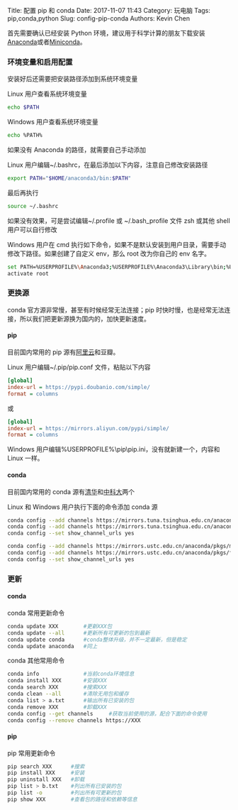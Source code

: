 Title: 配置 pip 和 conda
Date: 2017-11-07 11:43
Category: 玩电脑
Tags: pip,conda,python
Slug: config-pip-conda
Authors: Kevin Chen

首先需要确认已经安装 Python 环境，建议用于科学计算的朋友下载安装[Anaconda](https://www.anaconda.com/download/)或者[Miniconda](https://conda.io/miniconda.html)。

### 环境变量和启用配置

安装好后还需要把安装路径添加到系统环境变量

Linux 用户查看系统环境变量

```bash
echo $PATH
```

Windows 用户查看系统环境变量

```bash
echo %PATH%
```

如果没有 Anaconda 的路径，就需要自己手动添加

Linux 用户编辑~/.bashrc，在最后添加以下内容，注意自己修改安装路径

```bash
export PATH="$HOME/anaconda3/bin:$PATH"
```

最后再执行

```bash
source ~/.bashrc
```

如果没有效果，可是尝试编辑~/.profile 或 ~/.bash_profile 文件
zsh 或其他 shell 用户可以自行修改

Windows 用户在 cmd 执行如下命令，如果不是默认安装到用户目录，需要手动修改下路径。如果创建了自定义 env，那么 root 改为你自己的 env 名字。

```bash
set PATH=%USERPROFILE%\Anaconda3;%USERPROFILE%\Anaconda3\Library\bin;%USERPROFILE%\Anaconda3\Scripts;%PATH%
activate root
```

### 更换源

conda 官方源非常慢，甚至有时候经常无法连接；pip 时快时慢，也是经常无法连接，所以我们把更新源换为国内的，加快更新速度。

#### **pip**

目前国内常用的 pip 源有[阿里云](http://mirrors.aliyun.com/help/pypi)和豆瓣。

Linux 用户编辑~/.pip/pip.conf 文件，粘贴以下内容

```ini
[global]
index-url = https://pypi.doubanio.com/simple/
format = columns
```

或

```ini
[global]
index-url = https://mirrors.aliyun.com/pypi/simple/
format = columns
```

Windows 用户编辑%USERPROFILE%\pip\pip.ini，没有就新建一个，内容和 Linux 一样。

#### **conda**

目前国内常用的 conda 源有[清华](https://mirrors.tuna.tsinghua.edu.cn/help/anaconda/)和[中科大](http://mirrors.ustc.edu.cn/help/anaconda.html)两个

Linux 和 Windows 用户执行下面的命令添加 conda 源

```bash
conda config --add channels https://mirrors.tuna.tsinghua.edu.cn/anaconda/pkgs/main/
conda config --add channels https://mirrors.tuna.tsinghua.edu.cn/anaconda/pkgs/free/
conda config --set show_channel_urls yes
```

```bash
conda config --add channels https://mirrors.ustc.edu.cn/anaconda/pkgs/main/
conda config --add channels https://mirrors.ustc.edu.cn/anaconda/pkgs/free/
conda config --set show_channel_urls yes
```

### 更新

#### **conda**

conda 常用更新命令

```bash
conda update XXX        #更新XXX包
conda update --all      #更新所有可更新的包到最新
conda update conda      #conda整体升级，并不一定最新，但是稳定
conda update anaconda   #同上
```

conda 其他常用命令

```bash
conda info              #当前conda环境信息
conda install XXX       #安装XXX
conda search XXX        #搜索XXX
conda clean --all       #清除无用包和缓存
conda list > a.txt      #输出所有已安装的包
conda remove XXX        #卸载XXX
conda config --get channels     #获取当前使用的源，配合下面的命令使用
conda config --remove channels https://XXX
```

#### **pip**

pip 常用更新命令

```bash
pip search XXX      #搜索
pip install XXX     #安装
pip uninstall XXX   #卸载
pip list > b.txt    #列出所有已安装的包
pip list -o         #列出所有可更新的包
pip show XXX        #查看包的路径和依赖等信息
```
